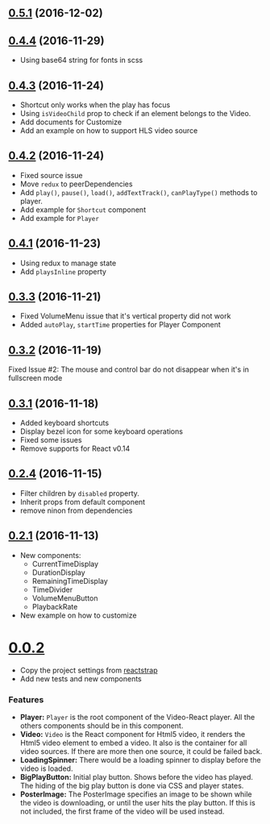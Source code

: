 <a name="0.5.1"></a>
## [0.5.1](https://github.com/video-react/video-react/compare/0.4.4...v0.5.1) (2016-12-02)



<a name="0.4.4"></a>
## [0.4.4](https://github.com/video-react/video-react/compare/0.4.3...v0.4.4) (2016-11-29)

- Using base64 string for fonts in scss

<a name="0.4.3"></a>
## [0.4.3](https://github.com/video-react/video-react/compare/0.4.2...v0.4.3) (2016-11-24)

- Shortcut only works when the play has focus
- Using `isVideoChild` prop to check if an element belongs to the Video.
- Add documents for Customize
- Add an example on how to support HLS video source


<a name="0.4.2"></a>
## [0.4.2](https://github.com/video-react/video-react/compare/0.4.1...v0.4.2) (2016-11-24)

- Fixed source issue
- Move `redux` to peerDependencies
- Add `play()`, `pause()`, `load()`, `addTextTrack()`, `canPlayType()` methods to player.
- Add example for `Shortcut` component
- Add example for `Player`

<a name="0.4.1"></a>
## [0.4.1](https://github.com/video-react/video-react/compare/0.3.3...v0.4.1) (2016-11-23)

- Using redux to manage state
- Add `playsInline` property


<a name="0.3.3"></a>
## [0.3.3](https://github.com/video-react/video-react/compare/0.3.2...v0.3.3) (2016-11-21)

- Fixed VolumeMenu issue that it's vertical property did not work 
- Added `autoPlay`, `startTime` properties for Player Component

<a name="0.3.2"></a>
## [0.3.2](https://github.com/video-react/video-react/compare/0.3.1...v0.3.2) (2016-11-19)

Fixed Issue #2: The mouse and control bar do not disappear when it's in fullscreen mode 

<a name="0.3.1"></a>
## [0.3.1](https://github.com/video-react/video-react/compare/0.2.4...v0.3.1) (2016-11-18)

* Added keyboard shortcuts
* Display bezel icon for some keyboard operations
* Fixed some issues
* Remove supports for React v0.14

<a name="0.2.4"></a>
## [0.2.4](https://github.com/video-react/video-react/compare/0.2.3...v0.2.4) (2016-11-15)

* Filter children by `disabled` property.
* Inherit props from default component
* remove ninon from dependencies


<a name="0.2.1"></a>
## [0.2.1](https://github.com/video-react/video-react/compare/0.1.4...v0.2.1) (2016-11-13)

* New components:
    - CurrentTimeDisplay
    - DurationDisplay
    - RemainingTimeDisplay
    - TimeDivider
    - VolumeMenuButton
    - PlaybackRate
* New example on how to customize

<a name="0.0.2"></a>
# [0.0.2]()

* Copy the project settings from [reactstrap](https://github.com/reactstrap/reactstrap)
* Add new tests and new components

### Features

* **Player:** `Player` is the root component of the Video-React player. All the others components should be in this component.
* **Video:** `Video` is the React component for Html5 video, it renders the Html5 video element to embed a video. It also is the container for all video sources. If there are more then one source, it could be failed back.
* **LoadingSpinner:** There would be a loading spinner to display before the video is loaded.
* **BigPlayButton:** Initial play button. Shows before the video has played. The hiding of the big play button is done via CSS and player states.
* **PosterImage:** The PosterImage specifies an image to be shown while the video is downloading, or until the user hits the play button. If this is not included, the first frame of the video will be used instead.

